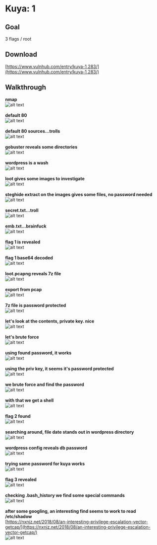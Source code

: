# Kuya: 1

## Goal #
3 flags / root

## Download #
[https://www.vulnhub.com/entry/kuya-1,283/](https://www.vulnhub.com/entry/kuya-1,283/)

## Walkthrough #
**nmap**
<br>![alt text](imgs/nmap.png)
<br><br>
**default 80**
<br>![alt text](imgs/default80.png)
<br><br>
**default 80 sources...trolls**
<br>![alt text](imgs/default80source.png)
<br><br>
**gobuster reveals some directories**
<br>![alt text](imgs/gobuster.png)
<br><br>
**wordpress is a wash**
<br>![alt text](imgs/wordpress.png)
<br><br>
**loot gives some images to investigate**
<br>![alt text](imgs/loot80.png)
<br><br>
**steghide extract on the images gives some files, no password needed**
<br>![alt text](imgs/steghide.png)
<br><br>
**secret.txt...troll**
<br>![alt text](imgs/secrettxt.png)
<br><br>
**emb.txt...brainfuck**
<br>![alt text](imgs/embtxt.png)
<br><br>
**flag 1 is revealed**
<br>![alt text](imgs/flag1.png)
<br><br>
**flag 1 base64 decoded**
<br>![alt text](imgs/bfbalut.png)
<br><br>
**loot.pcapng reveals 7z file**
<br>![alt text](imgs/lootpcap.png)
<br><br>
**export from pcap**
<br>![alt text](imgs/exportpcap.png)
<br><br>
**7z file is password protected**
<br>![alt text](imgs/7zpassprotect.png)
<br><br>
**let's look at the contents, private key. nice**
<br>![alt text](imgs/7zcontents.png)
<br><br>
**let's brute force**
<br>![alt text](imgs/lootbrutejohn.png)
<br><br>
**using found password, it works**
<br>![alt text](imgs/7zloot.png)
<br><br>
**using the priv key, it seems it's password protected**
<br>![alt text](imgs/idrsapassprotect.png)
<br><br>
**we brute force and find the password**
<br>![alt text](imgs/idrsabrutejohn.png)
<br><br>
**with that we get a shell**
<br>![alt text](imgs/shell.png)
<br><br>
**flag 2 found**
<br>![alt text](imgs/flag2.png)
<br><br>
**searching around, file date stands out in wordpress directory**
<br>![alt text](imgs/wpdate.png)
<br><br>
**wordpress config reveals db password**
<br>![alt text](imgs/wpconfig.png)
<br><br>
**trying same password for kuya works**
<br>![alt text](imgs/kuya.png)
<br><br>
**flag 3 revealed**
<br>![alt text](imgs/flag3.png)
<br><br>
**checking .bash_history we find some special commands**
<br>![alt text](imgs/bashhist.png)
<br><br>
**after some googling, an interesting find seems to work to read /etc/shadow**<br>
[https://nxnjz.net/2018/08/an-interesting-privilege-escalation-vector-getcap/](https://nxnjz.net/2018/08/an-interesting-privilege-escalation-vector-getcap/)
<br>![alt text](imgs/shadow.png)
<br><br>















